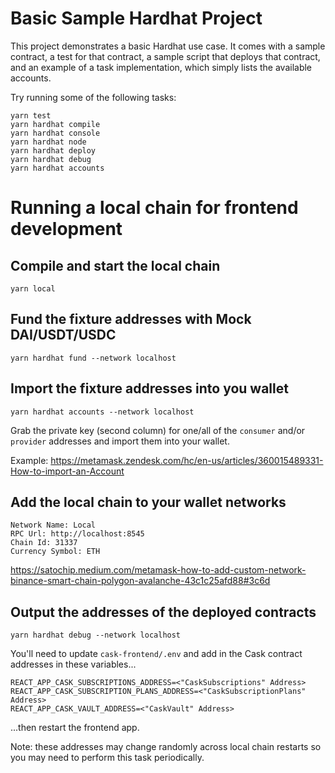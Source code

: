 # Basic Sample Hardhat Project

This project demonstrates a basic Hardhat use case. It comes with a sample contract, a test for that contract, a sample script that deploys that contract, and an example of a task implementation, which simply lists the available accounts.

Try running some of the following tasks:

```shell
yarn test
yarn hardhat compile
yarn hardhat console
yarn hardhat node
yarn hardhat deploy
yarn hardhat debug
yarn hardhat accounts
```

# Running a local chain for frontend development

## Compile and start the local chain
```shell
yarn local
```

## Fund the fixture addresses with Mock DAI/USDT/USDC
```shell
yarn hardhat fund --network localhost
```

## Import the fixture addresses into you wallet
```shell
yarn hardhat accounts --network localhost
```

Grab the private key (second column) for one/all of the `consumer` and/or `provider` addresses and import them into your wallet.

Example: https://metamask.zendesk.com/hc/en-us/articles/360015489331-How-to-import-an-Account

## Add the local chain to your wallet networks

```
Network Name: Local
RPC Url: http://localhost:8545
Chain Id: 31337
Currency Symbol: ETH
```
https://satochip.medium.com/metamask-how-to-add-custom-network-binance-smart-chain-polygon-avalanche-43c1c25afd88#3c6d


## Output the addresses of the deployed contracts
```shell
yarn hardhat debug --network localhost
```

You'll need to update `cask-frontend/.env` and add in the Cask contract addresses in these variables...
```
REACT_APP_CASK_SUBSCRIPTIONS_ADDRESS=<"CaskSubscriptions" Address>
REACT_APP_CASK_SUBSCRIPTION_PLANS_ADDRESS=<"CaskSubscriptionPlans" Address>
REACT_APP_CASK_VAULT_ADDRESS=<"CaskVault" Address>
```
...then restart the frontend app.

Note: these addresses may change randomly across local chain restarts so you may need to perform this task periodically.
